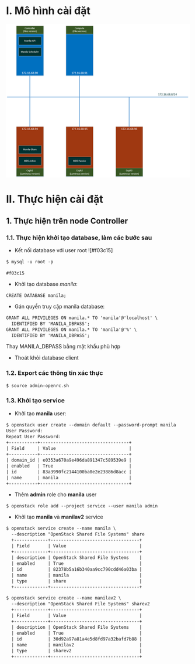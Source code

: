 # I. Mô hình cài đặt
![SetupModel](../Images/setup_model.png)

# II. Thực hiện cài đặt

## 1. Thực hiện trên node Controller

### 1.1. Thực hiện khởi tạo database, làm các bước sau

- Kết nối database với user root
![#f03c15]
```
$ mysql -u root -p
```
`#f03c15`

- Khởi tạo database *manila*:
```
CREATE DATABASE manila;
```
- Gán quyền truy cập manila database:
```
GRANT ALL PRIVILEGES ON manila.* TO 'manila'@'localhost' \
  IDENTIFIED BY 'MANILA_DBPASS';
GRANT ALL PRIVILEGES ON manila.* TO 'manila'@'%' \
  IDENTIFIED BY 'MANILA_DBPASS';
```
Thay MANILA_DBPASS bằng mật khẩu phù hợp
- Thoát khỏi database client

### 1.2. Export các thông tin xác thực 
```
$ source admin-openrc.sh
```

### 1.3. Khởi tạo service
- Khởi tạo **manila**  user:
```
$ openstack user create --domain default --password-prompt manila
User Password:
Repeat User Password:
+-----------+----------------------------------+
| Field     | Value                            |
+-----------+----------------------------------+
| domain_id | e0353a670a9e496da891347c589539e9 |
| enabled   | True                             |
| id        | 83a3990fc2144100ba0e2e23886d8acc |
| name      | manila                           |
+-----------+----------------------------------+
```
- Thêm **admin** role cho **manila** user
```
$ openstack role add --project service --user manila admin
```
- Khởi tạo **manila** và **manilav2** service 
```
$ openstack service create --name manila \
  --description "OpenStack Shared File Systems" share
  +-------------+----------------------------------+
  | Field       | Value                            |
  +-------------+----------------------------------+
  | description | OpenStack Shared File Systems    |
  | enabled     | True                             |
  | id          | 82378b5a16b340aa9cc790cdd46a03ba |
  | name        | manila                           |
  | type        | share                            |
  +-------------+----------------------------------+
```

```
$ openstack service create --name manilav2 \
  --description "OpenStack Shared File Systems" sharev2
  +-------------+----------------------------------+
  | Field       | Value                            |
  +-------------+----------------------------------+
  | description | OpenStack Shared File Systems    |
  | enabled     | True                             |
  | id          | 30d92a97a81a4e5d8fd97a32bafd7b88 |
  | name        | manilav2                         |
  | type        | sharev2                          |
  +-------------+----------------------------------+
  
```
  
  

